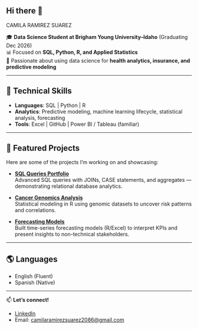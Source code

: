 ## Hi there 👋
CAMILA RAMIREZ SUAREZ 

🎓 **Data Science Student at Brigham Young University–Idaho** (Graduating Dec 2026)  
📊 Focused on **SQL, Python, R, and Applied Statistics**  
🔬 Passionate about using data science for **health analytics, insurance, and predictive modeling**  

---

## 🔧 Technical Skills
- **Languages**: SQL | Python | R  
- **Analytics**: Predictive modeling, machine learning lifecycle, statistical analysis, forecasting  
- **Tools**: Excel | GitHub | Power BI / Tableau (familiar)  

---

## 📂 Featured Projects
Here are some of the projects I’m working on and showcasing:  

- **[SQL Queries Portfolio](#)**  
  Advanced SQL queries with JOINs, CASE statements, and aggregates — demonstrating relational database analytics.  

- **[Cancer Genomics Analysis](#)**  
  Statistical modeling in R using genomic datasets to uncover risk patterns and correlations.  

- **[Forecasting Models](#)**  
  Built time-series forecasting models (R/Excel) to interpret KPIs and present insights to non-technical stakeholders.  

---

## 🌎 Languages
- English (Fluent)  
- Spanish (Native)  

---

📫 **Let’s connect!**  
- [LinkedIn](https://www.linkedin.com/in/camila-ramirez-suarez)  
- Email: camilaramirezsuarez2086@gmail.com  

<!--
**camilita2/camilita2** is a ✨ _special_ ✨ repository because its `README.md` (this file) appears on your GitHub profile.

Here are some ideas to get you started:

- 🔭 I’m currently working on ...
- 🌱 I’m currently learning ...
- 👯 I’m looking to collaborate on ...
- 🤔 I’m looking for help with ...
- 💬 Ask me about ...
- 📫 How to reach me: ...
- 😄 Pronouns: ...
- ⚡ Fun fact: ...
-->
